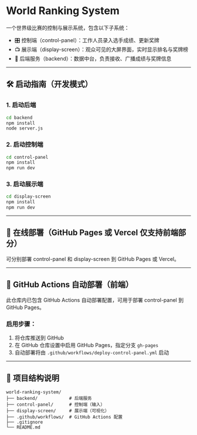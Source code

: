 # World Ranking System

一个世界级比赛的控制与展示系统，包含以下子系统：

- 🎛 控制端（control-panel）：工作人员录入选手成绩、更新奖牌
- 📺 展示端（display-screen）：观众可见的大屏界面，实时显示排名与奖牌榜
- 🔧 后端服务（backend）：数据中台，负责接收、广播成绩与奖牌信息

---

## 🛠️ 启动指南（开发模式）

### 1. 启动后端
```bash
cd backend
npm install
node server.js
```

### 2. 启动控制端
```bash
cd control-panel
npm install
npm run dev
```

### 3. 启动展示端
```bash
cd display-screen
npm install
npm run dev
```

---

## 🚀 在线部署（GitHub Pages 或 Vercel 仅支持前端部分）

可分别部署 control-panel 和 display-screen 到 GitHub Pages 或 Vercel。

---

## 🤖 GitHub Actions 自动部署（前端）

此仓库内已包含 GitHub Actions 自动部署配置，可用于部署 control-panel 到 GitHub Pages。

### 启用步骤：

1. 将仓库推送到 GitHub
2. 在 GitHub 仓库设置中启用 GitHub Pages，指定分支 `gh-pages`
3. 自动部署将由 `.github/workflows/deploy-control-panel.yml` 启动

---

## 📂 项目结构说明

```
world-ranking-system/
├── backend/            # 后端服务
├── control-panel/      # 控制端（输入）
├── display-screen/     # 展示端（可视化）
├── .github/workflows/  # GitHub Actions 配置
├── .gitignore
└── README.md
```
